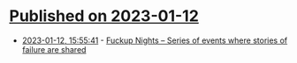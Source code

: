 # [Published on 2023-01-12](index.md)

* [2023-01-12, 15:55:41](https://news.ycombinator.com/item?id=34355408) - [Fuckup Nights – Series of events where stories of failure are shared](https://en.fuckupnights.com/)
